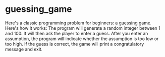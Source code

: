 # guessing_game
Here's a classic programming problem for beginners: a guessing game. Here's how it works: The program will generate a random integer between 1 and 100. It will then ask the player to enter a guess. After you enter an assumption, the program will indicate whether the assumption is too low or too high. If the guess is correct, the game will print a congratulatory message and exit.
